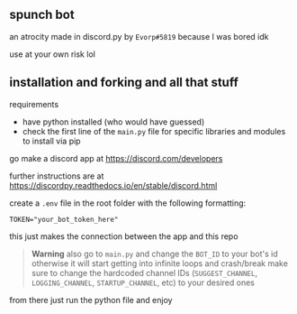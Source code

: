 ## **spunch bot** 

an atrocity made in discord.py by `Evorp#5819` because I was bored idk

use at your own risk lol

## installation and forking and all that stuff

requirements

- have python installed (who would have guessed)
- check the first line of the `main.py` file for specific libraries and modules to install via pip

go make a discord app at https://discord.com/developers

further instructions are at https://discordpy.readthedocs.io/en/stable/discord.html

create a `.env` file in the root folder with the following formatting:

```
TOKEN="your_bot_token_here"
```

this just makes the connection between the app and this repo

> **Warning**
> also go to `main.py` and change the `BOT_ID` to your bot's id otherwise it will start getting into infinite loops and crash/break
> make sure to change the hardcoded channel IDs (`SUGGEST_CHANNEL`, `LOGGING_CHANNEL`, `STARTUP_CHANNEL`, etc) to your desired ones

from there just run the python file and enjoy
